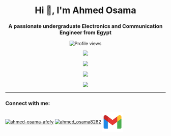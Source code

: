 <h1 align="center">Hi 👋, I'm Ahmed Osama</h1>
<h3 align="center">A passionate undergraduate Electronics and Communication Engineer from Egypt</h3>

<p align="center"> <img src="https://komarev.com/ghpvc/?username=ahmedosama07&label=Profile%20views&color=0e75b6&style=flat" alt="Profile views" /> </p>

<p align="center">
<picture>
  <source
    srcset="https://github-profile-trophy.vercel.app/?username=ahmedosama07&theme=onedark&no-frame=true"
    media="(prefers-color-scheme: dark)"
  />
  <img
    src="https://github-profile-trophy.vercel.app/?username=ahmedosama07&no-frame=true"
    media="(prefers-color-scheme: light), (prefers-color-scheme: no-preference)"
  />
</picture>
</p>

 <p align="center">
<picture>
  <source
    srcset="https://github-readme-stats-ahmedosama07.vercel.app/api?username=ahmedosama07&count_private=true&show_icons=true&theme=dark&hide_border=true"
    media="(prefers-color-scheme: dark)"
  />
  <img
    src="https://github-readme-stats-ahmedosama07.vercel.app/api?username=ahmedosama07&count_private=true&show_icons=true&theme=default&hide_border=true"
    media="(prefers-color-scheme: light), (prefers-color-scheme: no-preference)"
  />
</picture>
</p>

 <p align="center">
<picture>
  <source
    srcset="https://github-readme-streak-stats-ahmedosama07.vercel.app/?user=ahmedosama07&theme=dark&hide_border=true"
    media="(prefers-color-scheme: dark)"
  />
  <img
    src="https://github-readme-streak-stats-ahmedosama07.vercel.app/?user=ahmedosama07&theme=default&hide_border=true"
    media="(prefers-color-scheme: light), (prefers-color-scheme: no-preference)"
  />
</picture>
</p>

<p align="center">
<picture>
  <source
    srcset="https://github-readme-stats-ahmedosama07.vercel.app/api/top-langs/?username=ahmedosama07&layout=compact&theme=dark&hide_border=true"
    media="(prefers-color-scheme: dark)"
  />
  <img
    src="https://github-readme-stats-ahmedosama07.vercel.app/api/top-langs/?username=ahmedosama07&layout=compact&theme=default&hide_border=true"
    media="(prefers-color-scheme: light), (prefers-color-scheme: no-preference)"
  />
</picture>
</p>

___
<div class="header">
<h3 align="left">Connect with me:</h3>
<p align="left">
<a href="https://linkedin.com/in/ahmed-osama-afefy" target="blank"><img align="center" src="https://raw.githubusercontent.com/rahuldkjain/github-profile-readme-generator/master/src/images/icons/Social/linked-in-alt.svg" alt="ahmed-osama-afefy" height="30" width="40" /></a>
<a href="https://www.hackerrank.com/ahmed_osama8282" target="blank"><img align="center" src="https://raw.githubusercontent.com/rahuldkjain/github-profile-readme-generator/master/src/images/icons/Social/hackerrank.svg" alt="ahmed_osama8282" height="30" width="40" /></a>
<a href="mailto:ahmed.osama8282@gmail.com"> <img align="center" src="/img/icons8-gmail-32.svg"> </a>
</p>
</div>
